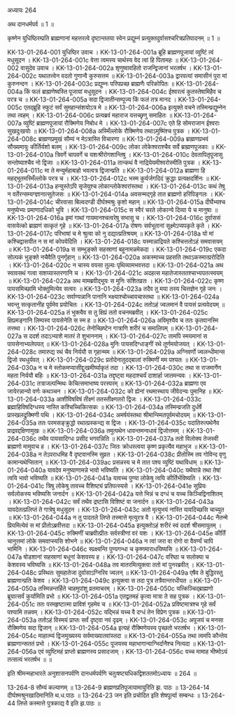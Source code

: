 अध्यायः 264

अथ दानधर्मपर्व ॥ 1 ॥

कृष्णेन युधिष्ठिरम्प्रति ब्राह्मणानां महत्तरत्वे दृष्टान्ततया स्वेन प्रद्युम्नं प्रत्युक्तदुर्वासश्चरित्रप्रतिपादनम् ॥ 1 ॥

KK-13-01-264-001	युधिष्ठिर उवाच ।
KK-13-01-264-001a	ब्रूहि ब्राह्मणपूजायां व्युष्टिं त्वं मधुसूदन ।
KK-13-01-264-001c	वेत्ता त्वमस्य चार्थस्य वेद त्वां हि पितामहः ॥
KK-13-01-264-002	वासुदेव उवाच ।
KK-13-01-264-002a	शृणुष्वावहितो राजन्द्विजानां भरतर्षभ ।
KK-13-01-264-002c	यथातत्त्वेन वदतो गुणान्वै कुरुसत्तम ॥
KK-13-01-264-003a	द्वारवत्यां समासीनं पुरा मां कुरुनन्दन ।
KK-13-01-264-003c	प्रद्युम्नः परिपप्रच्छ ब्राह्मणैः परिकोपितः ॥
KK-13-01-264-004a	किं फलं ब्राह्मणेष्वस्ति पूजायां मधुसूदन ।
KK-13-01-264-004c	ईश्वरत्वं कुतस्तेषामिहैव च परत्र च ॥
KK-13-01-264-005a	सदा द्विजातीन्सम्पूज्य किं फलं तत्र मानद ।
KK-13-01-264-005c	एतद्ब्रूहि स्फुटं सर्वं सुमहान्संशयोऽत्र मे ॥
KK-13-01-264-006a	इत्युक्ते वचने तस्मिन्प्रद्युम्नेन तथा त्वहम् ।
KK-13-01-264-006c	प्रत्यब्रवं महाराज यत्तच्छृणु समाहितः ॥
KK-13-01-264-007a	व्युष्टिं ब्राह्मणपूजायां रौक्मिणेय निबोध मे ।
KK-13-01-264-007c	एते हि सोमराजान ईश्वराः सुखदुःखयोः ॥
KK-13-01-264-008a	अस्मिँल्लोके रौक्मिणेय तथाऽमुष्मिंश्च पुत्रक ।
KK-13-01-264-008c	ब्राह्मणप्रमुखं सौम्यं न मेऽत्रास्ति विचारणा ॥
KK-13-01-264-009a	ब्राह्मणप्रभवं सौख्यमायुः कीर्तिर्यशो बलम् ।
KK-13-01-264-009c	लोका लोकेश्वराश्चैव सर्वे ब्राह्मणपूजकाः ॥
KK-13-01-264-010a	त्रिवर्गे चापवर्गे च यशःश्रीरोगशान्तिषु ।
KK-13-01-264-010c	देवतापितृपूजासु सन्तोष्याश्चैव नो द्विजाः ॥
KK-13-01-264-011a	तान्कथं वै नाद्रियेयमीश्वरोस्मीति पुत्रक ।
KK-13-01-264-011c	मा ते मन्युर्महाबाहो भवत्वत्र द्विजान्प्रति ॥
KK-13-01-264-012a	ब्राह्मणा हि महद्भूतमस्मिँल्लोके परत्र च ।
KK-13-01-264-012c	भस्म कुर्यर्जगदिदं क्रुद्धाः प्रत्यक्षदर्शिनः ॥
KK-13-01-264-013a	हन्युस्तेऽपि सृजेयुश्च लोकान्लोकेश्वरांस्तथा ।
KK-13-01-264-013c	कथं तेषु न वर्तेरन्सम्यग्ज्ञानात्सुतेजसः ॥
KK-13-01-264-014a	अवसन्मद्गृहे तात ब्राह्मणो हरिपिङ्गलः ।
KK-13-01-264-014c	चीरवासा बिल्वदण्डी दीर्घश्मश्रुः कृशो महान् ॥
KK-13-01-264-015a	दीर्घेभ्यश्च मनुष्येभ्यः प्रमाणादधिको भुवि ।
KK-13-01-264-015c	स स्वैरं चरते लोकान्ये दिव्या ये च मानुषाः ॥
KK-13-01-264-016a	इमां गाथां गायमानश्चत्वरेषु सभासु च ।
KK-13-01-264-016c	दुर्वाससं वासयेत्को ब्राह्मणं सत्कृतं गृहे ॥
KK-13-01-264-017a	रोषणः सर्वभूतानां सूक्ष्मेऽप्यपकृते कृते ।
KK-13-01-264-017c	परिभाषां च मे श्रुत्वा को नु दद्यात्प्रतिश्रयम् ॥
KK-13-01-264-018a	यो मां कश्चिद्वासयीत न स मां कोपयेदिति ।
KK-13-01-264-018c	यस्मान्नाद्रियते कश्चित्ततोऽहं समवासयम् ॥
KK-13-01-264-019a	स सम्भुङ्क्ते सहस्राणां बहूनामन्नमेकदा ।
KK-13-01-264-019c	एकदा सोल्पकं भुङ्क्ते नचैवैति पुनर्गृहान् ॥
KK-13-01-264-020a	अकस्माच्च प्रहसति तथाऽकस्मात्प्ररोदिति ।
KK-13-01-264-020c	न चास्य वयसा तुल्यः पृथिव्यामभवत्तदा ॥
KK-13-01-264-021a	अथ स्वावसथं गत्वा सशय्यास्तरणानि च ।
KK-13-01-264-021c	अदहत्स महातेजास्ततश्चाभ्यपतत्स्वयम् ॥
KK-13-01-264-022a	अथ मामब्रवीद्भूयः स मुनिः संशितव्रतः ।
KK-13-01-264-022c	कृष्ण पायसमिच्छामि भोक्तुमित्येव सत्वरः ॥
KK-13-01-264-023a	तदैव तु मया तस्य चित्तज्ञेन गृहे जनः ।
KK-13-01-264-023c	सर्वाण्यन्नानि पानानि भक्ष्याश्चोच्चावचास्तथा ॥
KK-13-01-264-024a	भवन्तु सत्कृतानीह पूर्वमेव प्रयोचितः ।
KK-13-01-264-024c	ततोऽहं ज्वलमानं वै पायसं प्रत्यवेदयम् ॥
KK-13-01-264-025a	तं भुक्त्वैव स तु क्षिप्रं ततो वचनमब्रवीत् ।
KK-13-01-264-025c	क्षिप्रमङ्गानि लिम्पस्व पायसेनेति स स्म ह ॥
KK-13-01-264-026a	अविमृश्यैव च ततः कृतवानस्मि तत्तथा ।
KK-13-01-264-026c	तेनोच्छिष्टेन गात्राणि शरीरं च समालिपम् ॥
KK-13-01-264-027a	स ददर्श तदाऽभ्याशे मातरं ते शुभाननाम् ।
KK-13-01-264-027c	तामपि स्मयमानां स पायसेनाभ्यलेपयत् ॥
KK-13-01-264-028a	मुनिः पायसदिग्धाङ्गीं रथे तूर्णमयोजयत् ।
KK-13-01-264-028c	तमारुद्य रथं चैव निर्ययौ स गृहान्मम ॥
KK-13-01-264-029a	अग्निवर्णो ज्वलन्धीमान्स द्विजो रथधुर्यवत् ।
KK-13-01-264-029c	प्रतोदेनातुदद्बालां रुक्मिणीं मम पश्यतः ॥
KK-13-01-264-030a	न च मे स्तोकमप्यासीद्दुःखमीर्ष्याकृतं तदा ।
KK-13-01-264-030c	तथा स राजमार्गेण महता निर्ययौ बहिः ॥
KK-13-01-264-031a	तद्दृष्ट्वा महदाश्चर्यं दाशार्हा जातमन्यवः ।
KK-13-01-264-031c	तत्राजल्पन्मिथः केचित्समाभाष्य परस्परम् ॥
KK-13-01-264-032a	ब्राह्मणा एव जायेरन्नान्यो वर्णः कथञ्चन ।
KK-13-01-264-032c	को ह्येनां रथमास्थाय जीवेदन्यः पुमानिह ॥
KK-13-01-264-033a	आशीविषविषं तीक्ष्णं ततस्तीक्ष्णतरो द्विजः ।
KK-13-01-264-033c	ब्रह्माहिविषदिग्धस्य नास्ति कश्चिच्चिकित्सकः ॥
KK-13-01-264-034a	तस्मिन्व्रजति दुर्धर्षे प्रास्खलद्रुक्मिणी पथि ।
KK-13-01-264-034c	अमर्षयंस्तथा श्रीमान्स्मितपूर्वमचोदयम् ॥
KK-13-01-264-035a	ततः परमसङ्क्रुद्धो रथात्प्रस्कन्द्य स द्विजः ।
KK-13-01-264-035c	पदातिरुत्पथेनैव प्राद्रवद्दक्षिणामुखः ॥
KK-13-01-264-036a	तमुत्पथेन धावन्तमन्वधावं द्विजोत्तमम् ।
KK-13-01-264-036c	तथैव पायसादिग्धः प्रसीद भगवन्निति ॥
KK-13-01-264-037a	ततो विलोक्य तेजस्वी ब्राह्मणो मामुवाच ह ।
KK-13-01-264-037c	जितः क्रोधस्त्वया कृष्ण प्रकृत्यैव महाभुज ॥
KK-13-01-264-038a	न तेऽपराधमिह वै दृष्टवानस्मि सुव्रत ।
KK-13-01-264-038c	प्रीतोस्मि तव गोविन्द वृणु कामान्यथेप्सितान् ॥
KK-13-01-264-039ac	प्रसन्नस्य च मे तात पश्य व्युष्टिं यथाविधाम् ॥
KK-13-01-264-040a	यावदेव मनुष्याणामन्ने भावो भविष्यति ।
KK-13-01-264-040c	यथैवान्ने तथा तेषां त्वयि भावो भविष्यति ॥
KK-13-01-264-041a	यावच्च पुण्या लोकेषु त्वयि कीर्तिर्भविष्यति ।
KK-13-01-264-041c	त्रिषु लोकेषु तावच्च वैशिष्ट्यं प्रतिपत्स्यसे ।
KK-13-01-264-041e	सुप्रियः सर्वलोकस्य भविष्यसि जनार्दन ॥
KK-13-01-264-042a	यत्ते भिन्नं च दग्धं च यच्च किञ्चिद्विनाशितम् ।
KK-13-01-264-042c	सर्वं तथैव द्रष्टासि विशिष्टं वा जनार्दन ॥
KK-13-01-264-043a	यावदेतत्प्रलिप्तं ते गात्रेषु मधुसूदन ।
KK-13-01-264-043c	अतो मृत्युभयं नास्ति यावदिच्छसि चाच्युत ॥
KK-13-01-264-044a	न तु पादतले लिप्ते तस्मात्ते मृत्युरत्र वै ।
KK-13-01-264-044c	नैतन्मे प्रियमित्येवं स मां प्रीतोऽब्रवीत्तदा ॥
KK-13-01-264-045a	इत्युक्तोऽहं शरीरं स्वं ददर्श श्रीसमायुतम् ।
KK-13-01-264-045c	रुक्मिणीं चाब्रवीत्प्रीतः सर्वस्त्रीणां वरं यशः ।
KK-13-01-264-045e	कीर्तिं चानुत्तमां लोके समवाप्स्यसि शोभने ॥
KK-13-01-264-046a	न त्वां जरा वा रोगो वा वैवर्ण्यं चापि भामिनि ।
KK-13-01-264-046c	स्प्रक्ष्यन्ति पुण्यगन्धा च कृष्णमाराधयिष्यसि ॥
KK-13-01-264-047a	षोडशानां सहस्राणां बधूनां केशवस्य ह ।
KK-13-01-264-047c	वरिष्ठा च सलोक्या च केशवस्य भविष्यसि ॥
KK-13-01-264-048a	तव मातरमित्युक्त्वा ततो मां पुनरब्रवीत् ।
KK-13-01-264-048c	प्रस्थितः सुमहातेजा दुर्वासाऽग्निरिव ज्वलन् ॥
KK-13-01-264-049a	एषैव ते बुद्धिरस्तु ब्राह्मणान्प्रति केशव ।
KK-13-01-264-049c	इत्युक्त्वा स तदा पुत्र तत्रैवान्तरधीयत ॥
KK-13-01-264-050a	तस्मिन्नन्तर्हिते चाहमुपांशु व्रतमाचरम् ।
KK-13-01-264-050c	यत्किञ्चिद्ब्राह्मणो ब्रूयात्सर्वं कुर्यामिति प्रभो ॥
KK-13-01-264-051a	एतद्व्रतमहं कृत्वा मात्रा ते सह पुत्रक ।
KK-13-01-264-051c	ततः परमहृष्टात्मा प्राविशं गृहमेव च ॥
KK-13-01-264-052a	प्रविष्टमात्रश्च गृहे सर्वं पश्यामि तन्नवम् ।
KK-13-01-264-052c	यद्भिन्नं यच्च वै दग्धं तेन विप्रेण पुत्रक ॥
KK-13-01-264-053a	ततोऽहं विस्मयं प्राप्तः सर्वं दृष्ट्वा नवं दृढम् ।
KK-13-01-264-053c	अपूजयं च मनसा रौक्मिणेय सदा द्विजान् ॥
KK-13-01-264-054a	इत्यहं रौक्मिणेयस्य पृच्छतो भरतर्षभ ।
KK-13-01-264-054c	माहात्म्यं द्विजमुख्यस्य सर्वमाख्यातवांस्तदा ॥
KK-13-01-264-055a	तथा त्वमपि कौन्तेय ब्राह्मणान्सततं प्रभो ।
KK-13-01-264-055c	पूजयस्व महाभागान्वाग्भिर्दानैश्च नित्यदा ॥
KK-13-01-264-056a	एवं व्युष्टिमहं प्राप्तो ब्राह्मणस्य प्रसादजाम् ।
KK-13-01-264-056c	यच्च मामाह भीष्मोऽयं तत्सत्यं भरतर्षभ ॥ ॥

इति श्रीमन्महाभारते अनुशासनपर्वणि दानधर्मपर्वणि चतुःषष्ट्यधिकद्विशततमोऽध्यायः ॥ 264 ॥

13-264-8 सौम्यं कल्याणम् ॥ 13-264-9 ब्राह्मणप्रतिपूजायामायुरिति झ. पाठः ॥ 13-264-14 दीर्घश्मश्रुनखादिमानिति थ.ध.पाठः ॥ 13-264-23 जन इति प्रचोदित इति शेषपूर्त्या सम्बन्धः ॥ 13-264-44 लिप्ते कस्मात्ते पुत्रकाद्य वै इति झ.पाठः ॥

